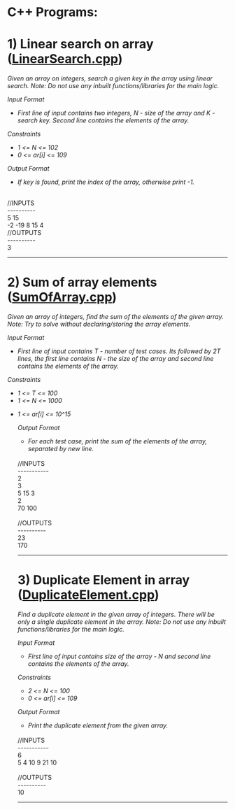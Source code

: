 <h1>C++ Programs:</h1>

# 1) Linear search on array (<a href="https://github.com/JamesyJoseph/ArrayPrograms_cpp/blob/main/LinearSearch.cpp">LinearSearch.cpp</a>)
<p><i>Given an array on integers, search a given key in the array using linear search.
Note: Do not use any inbuilt functions/libraries for the main logic.</i></p>
<i>
  Input Format
  
<ul><li>First line of input contains two integers, N - size of the array and K - search key. Second line contains the elements of the array.</li></ul>

Constraints

<ul><li>1 <= N <= 102</li>
<li>0 <= ar[i] <= 109</li></ul>

Output Format

<ul><li>If key is found, print the index of the array, otherwise print -1.</li></ul>
</i>
<br>//INPUTS<br>
----------<br>
5 15<br>
-2 -19 8 15 4
<br>//OUTPUTS<br>
----------<br>
3<br>


<hr> 

# 2) Sum of array elements (<a href="https://github.com/JamesyJoseph/ArrayPrograms_cpp/blob/main/SumOfArray.cpp">SumOfArray.cpp</a>)
<p><i>Given an array of integers, find the sum of the elements of the given array.
Note: Try to solve without declaring/storing the array elements.</i></p>
<i>
  Input Format
  
<ul><li>First line of input contains T - number of test cases. Its followed by 2T lines, the first line contains N - the size of the array and second line contains the elements of the array.</li></ul>

Constraints

<ul><li>1 <= T <= 100</li>
<li>1 <= N <= 1000</li></ul>
<ul><li>1 <= ar[i] <= 10^15</li>

Output Format

<ul><li>For each test case, print the sum of the elements of the array, separated by new line.</li></ul>
</i>
<br>//INPUTS<br>
-----------<br>
2<br>
3<br>
5 15 3 <br>
2<br>
70 100<br>
<br>//OUTPUTS<br>
----------<br>
23<br>
170<br>

<hr> 


# 3) Duplicate Element in array (<a href="https://github.com/JamesyJoseph/ArrayPrograms_cpp/blob/main/DuplicateElement.cpp">DuplicateElement.cpp</a>)
<p><i>Find a duplicate element in the given array of integers. There will be only a single duplicate element in the array.
Note: Do not use any inbuilt functions/libraries for the main logic.</i></p>
<i>
  Input Format
  
<ul><li>First line of input contains size of the array - N and second line contains the elements of the array.</li></ul>

Constraints

<ul><li>2 <= N <= 100</li>
<li>0 <= ar[i] <= 109</li></ul>

Output Format

<ul><li>Print the duplicate element from the given array.</li></ul>
</i>
<br>//INPUTS<br>
-----------<br>
6<br>
5 4 10 9 21 10<br>
<br>//OUTPUTS<br>
----------<br>
10<br>

<hr> 
